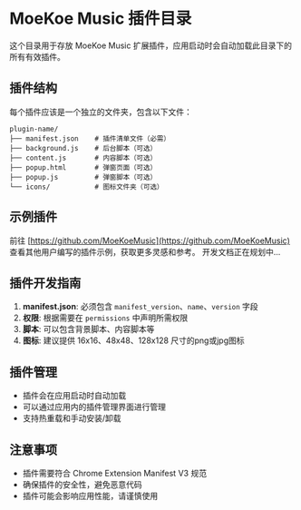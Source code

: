 # MoeKoe Music 插件目录

这个目录用于存放 MoeKoe Music 扩展插件，应用启动时会自动加载此目录下的所有有效插件。

## 插件结构

每个插件应该是一个独立的文件夹，包含以下文件：

```
plugin-name/
├── manifest.json    # 插件清单文件（必需）
├── background.js    # 后台脚本（可选）
├── content.js       # 内容脚本（可选）
├── popup.html       # 弹窗页面（可选）
├── popup.js         # 弹窗脚本（可选）
└── icons/           # 图标文件夹（可选）
```

## 示例插件

前往 [https://github.com/MoeKoeMusic](https://github.com/MoeKoeMusic) 查看其他用户编写的插件示例，获取更多灵感和参考。
开发文档正在规划中...

## 插件开发指南

1. **manifest.json**: 必须包含 `manifest_version`、`name`、`version` 字段
2. **权限**: 根据需要在 `permissions` 中声明所需权限
3. **脚本**: 可以包含背景脚本、内容脚本等
4. **图标**: 建议提供 16x16、48x48、128x128 尺寸的png或jpg图标

## 插件管理

- 插件会在应用启动时自动加载
- 可以通过应用内的插件管理界面进行管理
- 支持热重载和手动安装/卸载

## 注意事项

- 插件需要符合 Chrome Extension Manifest V3 规范
- 确保插件的安全性，避免恶意代码
- 插件可能会影响应用性能，请谨慎使用
